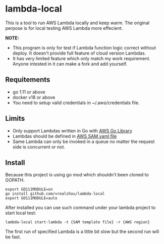 # lambda-local
This is a tool to run AWS Lambda locally and keep warm. The original perpose is for local testing AWS Lambda more effecient.

**NOTE:** 
* This program is only for test if Lambda function logic correct without deploy. It doesn't provide full feature of cloud version Lambdas.
* It has very limited feature which only match my work requirement. Anyone intested in it can make a fork and add yourself.

## Requitements
* go 1.11 or above
* docker v18 or above
* You need to setup valid credentials in ~/.aws/credentials file.

## Limits

* Only support Lambdas written in Go with [AWS Go Library](https://github.com/aws/aws-lambda-go)
* Lambdas should be defined in [AWS SAM yaml file](https://docs.aws.amazon.com/lambda/latest/dg/serverless_app.html)
* Same Lambda can only be invoked in a queue no matter the request side is concurrent or not.

## Install

Because this project is using go mod which shouldn't been cloned to GOPATH.

```shell
export GO111MODULE=on
go install github.com/vrealzhou/lambda-local
export GO111MODULE=auto
```

After installed you can use such command under your lambda project to start local test:
```shell
lambda-local start-lambda -t {SAM template file} -r {AWS region}
```

The first run of specified Lambda is a little bit slow but the second run will be fast.
